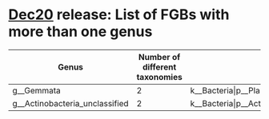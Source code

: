 # [Dec20](../README.md#taxonomic-genera-present-in-several-fgbs) release: List of FGBs with more than one genus
Genus | Number of different taxonomies | Different taxonomies
------------ | ------------- | -------------
g__Gemmata	| 2	| k__Bacteria\|p__Planctomycetes\|c__Planctomycetia\|o__Gemmatales\|f__Gemmataceae:1,k__Bacteria\|p__Planctomycetes\|c__Planctomycetia\|o__Planctomycetales\|f__Gemmataceae:1
g__Actinobacteria_unclassified	| 2	| k__Bacteria\|p__Actinobacteria\|c__Actinobacteria\|o__Actinobacteria_unclassified\|f__Actinobacteria_unclassified:15,k__Bacteria\|p__Actinobacteria\|c__Actinobacteria_unclassified\|o__Actinobacteria_unclassified\|f__Actinobacteria_unclassified:3
